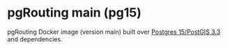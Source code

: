 # pgRouting main (pg15)

pgRouting Docker image (version main) built over [Postgres 15/PostGIS 3.3](https://hub.docker.com/r/postgis/postgis) and dependencies.
